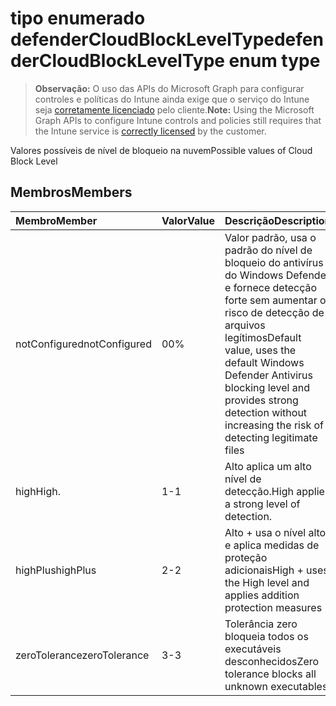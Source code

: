 # <a name="defendercloudblockleveltype-enum-type"></a><span data-ttu-id="528af-101">tipo enumerado defenderCloudBlockLevelType</span><span class="sxs-lookup"><span data-stu-id="528af-101">defenderCloudBlockLevelType enum type</span></span>

> <span data-ttu-id="528af-102">**Observação:** O uso das APIs do Microsoft Graph para configurar controles e políticas do Intune ainda exige que o serviço do Intune seja [corretamente licenciado](https://go.microsoft.com/fwlink/?linkid=839381) pelo cliente.</span><span class="sxs-lookup"><span data-stu-id="528af-102">**Note:** Using the Microsoft Graph APIs to configure Intune controls and policies still requires that the Intune service is [correctly licensed](https://go.microsoft.com/fwlink/?linkid=839381) by the customer.</span></span>

<span data-ttu-id="528af-103">Valores possíveis de nível de bloqueio na nuvem</span><span class="sxs-lookup"><span data-stu-id="528af-103">Possible values of Cloud Block Level</span></span>
## <a name="members"></a><span data-ttu-id="528af-104">Membros</span><span class="sxs-lookup"><span data-stu-id="528af-104">Members</span></span>
|<span data-ttu-id="528af-105">Membro</span><span class="sxs-lookup"><span data-stu-id="528af-105">Member</span></span>|<span data-ttu-id="528af-106">Valor</span><span class="sxs-lookup"><span data-stu-id="528af-106">Value</span></span>|<span data-ttu-id="528af-107">Descrição</span><span class="sxs-lookup"><span data-stu-id="528af-107">Description</span></span>|
|:---|:---|:---|
|<span data-ttu-id="528af-108">notConfigured</span><span class="sxs-lookup"><span data-stu-id="528af-108">notConfigured</span></span>|<span data-ttu-id="528af-109">0</span><span class="sxs-lookup"><span data-stu-id="528af-109">0%</span></span>|<span data-ttu-id="528af-110">Valor padrão, usa o padrão do nível de bloqueio do antivírus do Windows Defender e fornece detecção forte sem aumentar o risco de detecção de arquivos legítimos</span><span class="sxs-lookup"><span data-stu-id="528af-110">Default value, uses the default Windows Defender Antivirus blocking level and provides strong detection without increasing the risk of detecting legitimate files</span></span>|
|<span data-ttu-id="528af-111">high</span><span class="sxs-lookup"><span data-stu-id="528af-111">High.</span></span>|<span data-ttu-id="528af-112">1</span><span class="sxs-lookup"><span data-stu-id="528af-112">-1</span></span>|<span data-ttu-id="528af-113">Alto aplica um alto nível de detecção.</span><span class="sxs-lookup"><span data-stu-id="528af-113">High applies a strong level of detection.</span></span>|
|<span data-ttu-id="528af-114">highPlus</span><span class="sxs-lookup"><span data-stu-id="528af-114">highPlus</span></span>|<span data-ttu-id="528af-115">2</span><span class="sxs-lookup"><span data-stu-id="528af-115">-2</span></span>|<span data-ttu-id="528af-116">Alto + usa o nível alto e aplica medidas de proteção adicionais</span><span class="sxs-lookup"><span data-stu-id="528af-116">High + uses the High level and applies addition protection measures</span></span>|
|<span data-ttu-id="528af-117">zeroTolerance</span><span class="sxs-lookup"><span data-stu-id="528af-117">zeroTolerance</span></span>|<span data-ttu-id="528af-118">3</span><span class="sxs-lookup"><span data-stu-id="528af-118">-3</span></span>|<span data-ttu-id="528af-119">Tolerância zero bloqueia todos os executáveis desconhecidos</span><span class="sxs-lookup"><span data-stu-id="528af-119">Zero tolerance blocks all unknown executables</span></span>|








